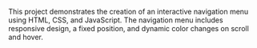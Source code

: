 This project demonstrates the creation of an interactive navigation menu using HTML, CSS, and JavaScript. The navigation menu includes responsive design, a fixed position, and dynamic color changes on scroll and hover.
